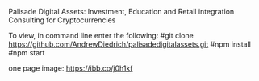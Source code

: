 Palisade Digital Assets: Investment, Education and Retail integration Consulting for Cryptocurrencies

To view, in command line enter the following:
#git clone https://github.com/AndrewDiedrich/palisadedigitalassets.git
#npm install 
#npm start

one page image:
https://ibb.co/j0h1kf
